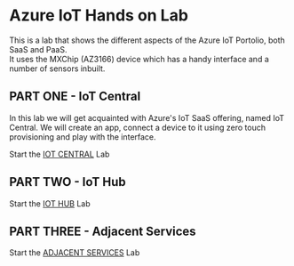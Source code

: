 # Azure IoT Hands on Lab

This is a lab that shows the different aspects of the Azure IoT Portolio, both SaaS and PaaS.  
It uses the MXChip (AZ3166) device which has a handy interface and a number of sensors inbuilt.

## PART ONE - IoT Central

In this lab we will get acquainted with Azure's IoT SaaS offering, named IoT Central. We will create an app, connect a device to it using zero touch provisioning and play with the interface.

Start the [IOT CENTRAL](central) Lab  

## PART TWO - IoT Hub

Start the [IOT HUB](iotpaas/lab1) Lab  

## PART THREE - Adjacent Services

Start the [ADJACENT SERVICES](iotpaas/lab2) Lab 

